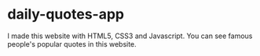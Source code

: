# daily-quotes-app
I made this website with HTML5, CSS3 and Javascript. You can see famous people's popular quotes in this website.
